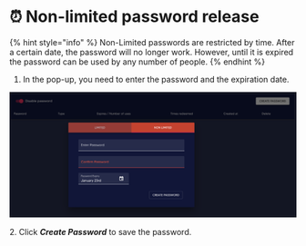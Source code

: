 # ⏰ Non-limited password release

{% hint style="info" %}
Non-Limited passwords are restricted by time. After a certain date, the password will no longer work. However, until it is expired the password can be used by any number of people.
{% endhint %}

1. In the pop-up, you need to enter the password and the expiration date.

![](<../../.gitbook/assets/Screen Shot 2022-01-23 at 8.10.00 PM.png>)

2\. Click _**Create Password**_ to save the password.
